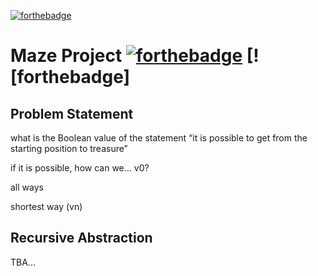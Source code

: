 [![forthebadge](https://forthebadge.com/images/badges/check-it-out.svg)](https://forthebadge.com)
# Maze Project [![forthebadge](https://forthebadge.com/images/badges/made-with-java.svg)](https://forthebadge.com) [![forthebadge]

## Problem Statement

what is the Boolean value of the statement “it is possible to get from the starting position to treasure”

if it is possible, how can we… v0?

all ways

shortest way (vn)

## Recursive Abstraction 

TBA...
